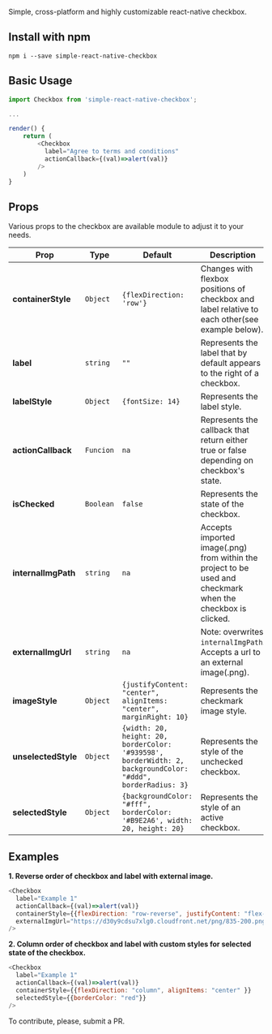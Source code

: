 Simple, cross-platform and highly customizable react-native checkbox.

## Install with npm

`npm i --save simple-react-native-checkbox`

## Basic Usage
```js
import Checkbox from 'simple-react-native-checkbox';

...

render() {
    return (
        <Checkbox 
          label="Agree to terms and conditions"
          actionCallback={(val)=>alert(val)}  
        />
    )
}
```

## Props
Various props to the checkbox are available module to adjust it to your needs.

Prop         | Type    | Default | Description |
------------ | ------- | ------- | ----------- |
**containerStyle** | `Object` | `{flexDirection: 'row'}` | Changes with flexbox positions of checkbox and label relative to each other(see example below).
**label** | `string` | `""` | Represents the label that by default appears to the right of a checkbox.
**labelStyle** | `Object` | `{fontSize: 14}` | Represents the label style.
**actionCallback** | `Funcion` | `na` | Represents the callback that return either true or false depending on checkbox's state.
**isChecked** | `Boolean` | `false` | Represents the state of the checkbox.
**internalImgPath** | `string` | `na` | Accepts imported image(.png) from within the project to be used and checkmark when the checkbox is clicked.
**externalImgUrl** | `string` | `na` | Note: overwrites `internalImgPath`. Accepts a url to an external image(.png).
**imageStyle** | `Object` | `{justifyContent: "center", alignItems: "center", marginRight: 10}` | Represents the checkmark image style.
**unselectedStyle** | `Object` | `{width: 20, height: 20, borderColor: '#939598', borderWidth: 2, backgroundColor: "#ddd", borderRadius: 3}` | Represents the style of the unchecked checkbox.
**selectedStyle** | `Object` | `{backgroundColor: "#fff", borderColor: '#B9E2A6', width: 20, height: 20}` | Represents the style of an active checkbox.

## Examples
**1. Reverse order of checkbox and label with external image.**

```js
<Checkbox 
  label="Example 1"
  actionCallback={(val)=>alert(val)}  
  containerStyle={{flexDirection: "row-reverse", justifyContent: "flex-start" }}
  externalImgUrl="https://d30y9cdsu7xlg0.cloudfront.net/png/835-200.png"
/>
```

**2. Column order of checkbox and label with custom styles for selected state of the checkbox.**

```js
<Checkbox 
  label="Example 1"
  actionCallback={(val)=>alert(val)}  
  containerStyle={{flexDirection: "column", alignItems: "center" }}
  selectedStyle={{borderColor: "red"}}
/>
```

To contribute, please, submit a PR.
